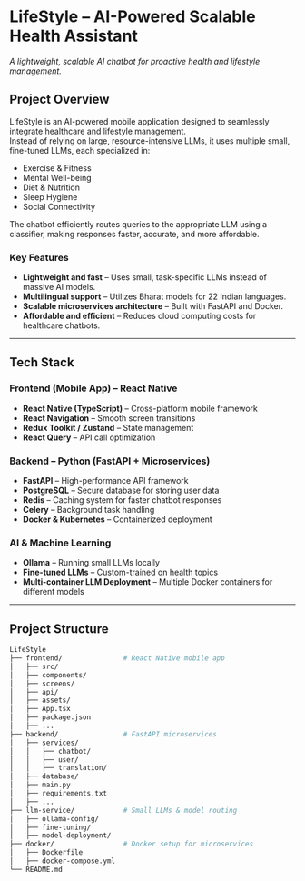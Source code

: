 # LifeStyle – AI-Powered Scalable Health Assistant
*A lightweight, scalable AI chatbot for proactive health and lifestyle management.*

## Project Overview  
LifeStyle is an AI-powered mobile application designed to seamlessly integrate healthcare and lifestyle management.  
Instead of relying on large, resource-intensive LLMs, it uses multiple small, fine-tuned LLMs, each specialized in:  
- Exercise & Fitness  
- Mental Well-being  
- Diet & Nutrition  
- Sleep Hygiene  
- Social Connectivity  

The chatbot efficiently routes queries to the appropriate LLM using a classifier, making responses faster, accurate, and more affordable.  

### Key Features  
- **Lightweight and fast** – Uses small, task-specific LLMs instead of massive AI models.  
- **Multilingual support** – Utilizes Bharat models for 22 Indian languages.  
- **Scalable microservices architecture** – Built with FastAPI and Docker.  
- **Affordable and efficient** – Reduces cloud computing costs for healthcare chatbots.  

---

## Tech Stack  

### Frontend (Mobile App) – React Native  
- **React Native (TypeScript)** – Cross-platform mobile framework  
- **React Navigation** – Smooth screen transitions  
- **Redux Toolkit / Zustand** – State management  
- **React Query** – API call optimization  

### Backend – Python (FastAPI + Microservices)  
- **FastAPI** – High-performance API framework  
- **PostgreSQL** – Secure database for storing user data  
- **Redis** – Caching system for faster chatbot responses  
- **Celery** – Background task handling  
- **Docker & Kubernetes** – Containerized deployment  

### AI & Machine Learning  
- **Ollama** – Running small LLMs locally  
- **Fine-tuned LLMs** – Custom-trained on health topics  
- **Multi-container LLM Deployment** – Multiple Docker containers for different models  

---

## Project Structure  
```bash
LifeStyle
├── frontend/               # React Native mobile app
│   ├── src/
│   ├── components/
│   ├── screens/
│   ├── api/
│   ├── assets/
│   ├── App.tsx
│   ├── package.json
│   ├── ...
├── backend/                # FastAPI microservices
│   ├── services/
│   │   ├── chatbot/
│   │   ├── user/
│   │   ├── translation/
│   ├── database/
│   ├── main.py
│   ├── requirements.txt
│   ├── ...
├── llm-service/            # Small LLMs & model routing
│   ├── ollama-config/
│   ├── fine-tuning/
│   ├── model-deployment/
├── docker/                 # Docker setup for microservices
│   ├── Dockerfile
│   ├── docker-compose.yml
└── README.md
